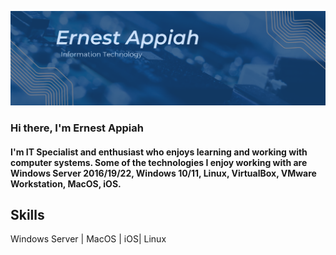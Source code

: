 ![Data](https://github.com/EA-IT2/EA-IT2/blob/main/E%20IT%20Banner.png)

### Hi there, I'm Ernest Appiah

#### I'm IT Specialist and enthusiast who enjoys learning and working with computer systems. Some of the technologies I enjoy working with are Windows Server 2016/19/22, Windows 10/11, Linux, VirtualBox, VMware Workstation, MacOS, iOS. 

## Skills 
Windows Server | MacOS | iOS| Linux 
